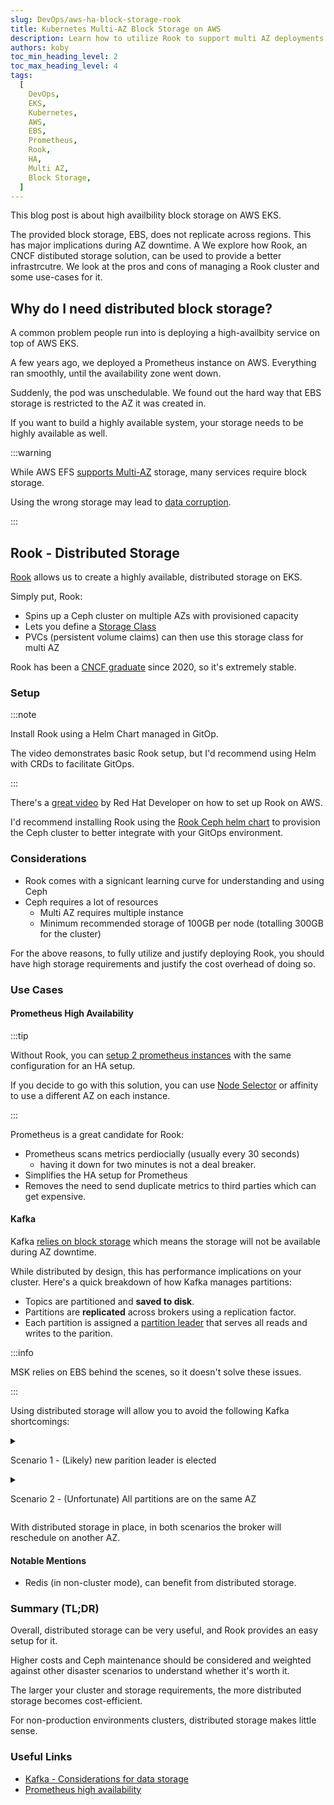 ```yaml
---
slug: DevOps/aws-ha-block-storage-rook
title: Kubernetes Multi-AZ Block Storage on AWS
description: Learn how to utilize Rook to support multi AZ deployments of Prometheus.
authors: koby
toc_min_heading_level: 2
toc_max_heading_level: 4
tags:
  [
    DevOps,
    EKS,
    Kubernetes,
    AWS,
    EBS,
    Prometheus,
    Rook,
    HA,
    Multi AZ,
    Block Storage,
  ]
---
```


This blog post is about high availbility block storage on AWS EKS.

The provided block storage, EBS, does not replicate across regions. This has major implications during AZ downtime.
A
We explore how Rook, an CNCF distibuted storage solution, can be used to provide a better infrastrcutre. We look at the pros and cons of managing a Rook cluster and some use-cases for it.

## Why do I need distributed block storage?

A common problem people run into is deploying a high-availbity service on top of AWS EKS.

A few years ago, we deployed a Prometheus instance on AWS. Everything ran smoothly, until the availability zone went down.

Suddenly, the pod was unschedulable. We found out the hard way that EBS storage is restricted to the AZ it was created in.

If you want to build a highly available system, your storage needs to be highly available as well.

:::warning

While AWS EFS [supports Multi-AZ](https://docs.aws.amazon.com/efs/latest/ug/how-it-works.html) storage, many services require block storage.

Using the wrong storage may lead to [data corruption](https://github.com/prometheus-operator/prometheus-operator/issues/3150#issuecomment-623080635).

:::

## Rook - Distributed Storage

[Rook](https://rook.io/) allows us to create a highly available, distributed storage on EKS.

Simply put, Rook:

- Spins up a Ceph cluster on multiple AZs with provisioned capacity
- Lets you define a [Storage Class](https://kubernetes.io/docs/concepts/storage/storage-classes/)
- PVCs (persistent volume claims) can then use this storage class for multi AZ

Rook has been a [CNCF graduate](https://www.cncf.io/projects/rook/) since 2020, so it's extremely stable.

### Setup

:::note

Install Rook using a Helm Chart managed in GitOp.

The video demonstrates basic Rook setup, but I'd recommend using Helm with CRDs to facilitate GitOps.

:::

There's a [great video](https://www.youtube.com/watch?v=DYofW39Q5Z8) by Red Hat Developer on how to set up Rook on AWS.

I'd recommend installing Rook using the [Rook Ceph helm chart](https://rook.io/docs/rook/latest-release/Helm-Charts/operator-chart/) to provision the Ceph cluster to better integrate with your GitOps environment.

### Considerations

- Rook comes with a signicant learning curve for understanding and using Ceph
- Ceph requires a lot of resources
  - Multi AZ requires multiple instance
  - Minimum recommended storage of 100GB per node (totalling 300GB for the cluster)

For the above reasons, to fully utilize and justify deploying Rook, you should have high storage requirements and justify the cost overhead of doing so.

### Use Cases

#### Prometheus High Availability

:::tip

Without Rook, you can [setup 2 prometheus instances](https://github.com/prometheus-operator/prometheus-operator/blob/main/Documentation/high-availability.md) with the same configuration for an HA setup.

If you decide to go with this solution, you can use [Node Selector](https://kubernetes.io/docs/concepts/scheduling-eviction/assign-pod-node/#affinity-and-anti-affinity) or affinity to use a different AZ on each instance.

:::

Prometheus is a great candidate for Rook:

- Prometheus scans metrics perdiocially (usually every 30 seconds)
  - having it down for two minutes is not a deal breaker.
- Simplifies the HA setup for Prometheus
- Removes the need to send duplicate metrics to third parties which can get expensive.

#### Kafka

Kafka [relies on block storage](https://strimzi.io/docs/operators/0.22.1/full/using#considerations-for-data-storage-str) which means the storage will not be available during AZ downtime.

While distributed by design, this has performance implications on your cluster. Here's a quick breakdown of how Kafka manages partitions:

- Topics are partitioned and **saved to disk**.
- Partitions are **replicated** across brokers using a replication factor.
- Each partition is assigned a [partition leader](https://stackoverflow.com/questions/60835817/what-is-a-partition-leader-in-apache-kafka) that serves all reads and writes to the parition.

:::info

MSK relies on EBS behind the scenes, so it doesn't solve these issues.

:::

Using distributed storage will allow you to avoid the following Kafka shortcomings:

<details>

<summary>

Scenario 1 - (Likely) new parition leader is elected

</summary>

:::tip

Without distributed storage, you can mitigate this shortcomings this by over-provisioning to 150% (depending on your number of AZs) of your cluster usage.

:::

- AZ goes down
- A new parition leader is elected
- All requests are routed to the new leader

While this looks OK on paper, there's an underlying problem. Only 66% of you cluster available!

The new parition leaders will have a lot more work to do, stalling your cluster throughput. Depending on the parition assignments, it may lead to siginificant lag in your system.

</details>

<details>

<summary>

Scenario 2 - (Unfortunate) All partitions are on the same AZ

</summary>

:::warning

Without distributed storage, I'm unaware of any non-manual method to verify this doesn't happen.

:::

If all partitions are in the same AZ, the entire partition data is lost.

If you're using MSK or Strimzi, in both cases, your **data will be unavailable** until the AZ is available again.

This can happen when:

- Replication factor is set to 0
- Multiple brokers are running on the same AZ, and the paritions were assigned to them..

</details>

With distributed storage in place, in both scenarios the broker will reschedule on another AZ.

#### Notable Mentions

- Redis (in non-cluster mode), can benefit from distributed storage.

### Summary (TL;DR)

Overall, distributed storage can be very useful, and Rook provides an easy setup for it.

Higher costs and Ceph maintenance should be considered and weighted against other disaster scenarios to understand whether it's worth it.

The larger your cluster and storage requirements, the more distributed storage becomes cost-efficient.

For non-production environments clusters, distributed storage makes little sense.

### Useful Links

- [Kafka - Considerations for data storage](https://strimzi.io/docs/operators/0.22.1/full/using#considerations-for-data-storage-str)
- [Prometheus high availability](https://github.com/prometheus-operator/prometheus-operator/blob/main/Documentation/high-availability.md)
